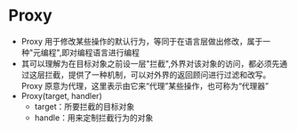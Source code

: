 # Proxy

- Proxy 用于修改某些操作的默认行为，等同于在语言层做出修改，属于一种"元编程",即对编程语言进行编程
- 其可以理解为在目标对象之前设一层"拦截",外界对该对象的访问，都必须先通过这层拦截，提供了一种机制，可以对外界的返回顾问进行过滤和改写。Proxy 原意为代理，这里表示由它来“代理”某些操作，也可称为“代理器”
- Proxy(target, handler)
  - target：所要拦截的目标对象
  - handle：用来定制拦截行为的对象
 
